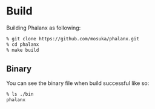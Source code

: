 # Build

Building Phalanx as following:

```bash
% git clone https://github.com/mosuka/phalanx.git
% cd phalanx
% make build
```

## Binary

You can see the binary file when build successful like so:

```bash
% ls ./bin
phalanx
```
